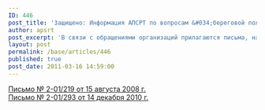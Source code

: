 ```yaml
---
ID: 446
post_title: 'Защищено: Информация АПСРТ по вопросам &#034;береговой полосы&#034; и проведению земельных работ'
author: apsrt
post_excerpt: 'В связи с обращениями организаций прилагаются письма, направленные АПСРТ в ОАО &quot;Порт Коломна&quot;, по вопросам &quot;береговой полосы&quot; и проведению земельных работ.'
layout: post
permalink: /base/articles/446
published: true
post_date: 2011-03-16 14:59:00
---
```

<a href="http://www.apsrt.ru/docs/201-219.doc">Письмо № 2-01/219 от 15 августа 2008 г.</a><br />
<a href="http://www.apsrt.ru/docs/2-01-293.doc">Письмо № 2-01/293 от 14 декабря 2010 г.</a>
